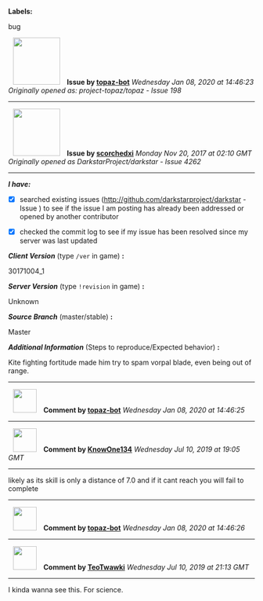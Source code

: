 **Labels:**

bug



<a href="https://github.com/topaz-bot"><img src="https://avatars3.githubusercontent.com/u/59651103?v=4" width="96" height="96" hspace="10"></img></a> **Issue by [topaz-bot](https://github.com/topaz-bot)**
_Wednesday Jan 08, 2020 at 14:46:23_
_Originally opened as: project-topaz/topaz - Issue 198_

----

<a href="https://github.com/scorchedxi"><img src="https://avatars2.githubusercontent.com/u/32467511?v=4"  width="96" height="96" hspace="10"></img></a> **Issue by [scorchedxi](https://github.com/scorchedxi)**
_Monday Nov 20, 2017 at 02:10 GMT_
_Originally opened as DarkstarProject/darkstar - Issue 4262_

----

<!-- place 'x' mark between square [] brackets to checkmark box -->

**_I have:_**

- [x] searched existing issues (http://github.com/darkstarproject/darkstar - Issue ) to see if the issue I am posting has already been addressed or opened by another contributor
- [x] checked the commit log to see if my issue has been resolved since my server was last updated


<!-- Issues will be closed without being looked into if the following information is missing (unless its not applicable). -->

**_Client Version_** (type `/ver` in game) **:** 
30171004_1

**_Server Version_** (type `!revision` in game) **:** 
Unknown

**_Source Branch_** (master/stable) **:** 
Master

**_Additional Information_** (Steps to reproduce/Expected behavior) **:** 
Kite fighting fortitude made him try to spam vorpal blade, even being out of range.




----
<a href="https://github.com/topaz-bot"><img src="https://avatars3.githubusercontent.com/u/59651103?v=4" width="48" height="48" hspace="10"></img></a> **Comment by [topaz-bot](https://github.com/topaz-bot)**
_Wednesday Jan 08, 2020 at 14:46:25_

----

<a href="https://github.com/KnowOne134"><img src="https://avatars3.githubusercontent.com/u/35616771?v=4"  width="48" height="48" hspace="10"></img></a> **Comment by [KnowOne134](https://github.com/KnowOne134)**
_Wednesday Jul 10, 2019 at 19:05 GMT_

----

likely as its skill is only a distance of 7.0 and if it cant reach you will fail to complete



----
<a href="https://github.com/topaz-bot"><img src="https://avatars3.githubusercontent.com/u/59651103?v=4" width="48" height="48" hspace="10"></img></a> **Comment by [topaz-bot](https://github.com/topaz-bot)**
_Wednesday Jan 08, 2020 at 14:46:26_

----

<a href="https://github.com/TeoTwawki"><img src="https://avatars0.githubusercontent.com/u/6871475?v=4"  width="48" height="48" hspace="10"></img></a> **Comment by [TeoTwawki](https://github.com/TeoTwawki)**
_Wednesday Jul 10, 2019 at 21:13 GMT_

----

I kinda wanna see this. For science.

